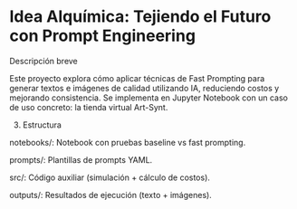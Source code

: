 # Idea Alquímica: Tejiendo el Futuro con Prompt Engineering

Descripción breve

Este proyecto explora cómo aplicar técnicas de Fast Prompting para generar textos e imágenes de calidad utilizando IA, reduciendo costos y mejorando consistencia. Se implementa en Jupyter Notebook con un caso de uso concreto: la tienda virtual Art-Synt.

3. Estructura

notebooks/: Notebook con pruebas baseline vs fast prompting.

prompts/: Plantillas de prompts YAML.

src/: Código auxiliar (simulación + cálculo de costos).

outputs/: Resultados de ejecución (texto + imágenes).
